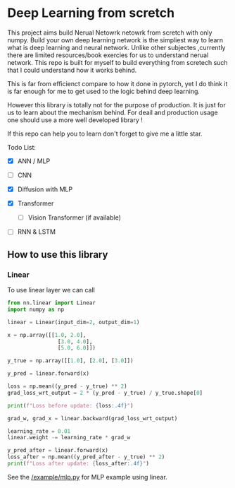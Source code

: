 # Deep Learning from scretch
This project aims build Nerual Netowrk netowrk from scretch with only numpy. 
Build your own deep learning network is the simpliest way to learn what is deep learning and neural network. Unlike other subjectes ,currently there are limited resources/book exercies for us to understand nerual network. This repo is built for myself to build everything from scretech such that I could understand how it works behind. 

This is far from efficienct compare to how it done in pytorch, yet I do think it is far enough for me to get used to the logic behind deep learning.

However this library is totally not for the purpose of production. It is just for us to learn about the mechanism behind. For deail and production usage one should use a more well developed library ! 

If this repo can help you to learn don't forget to give me a little star. 

Todo List:
- [x] ANN / MLP 
- [ ] CNN
- [x] Diffusion with MLP
- [x] Transformer 

    - [ ] Vision Transformer (if available)
- [ ] RNN & LSTM

## How to use this library 

### Linear
To use linear layer we can call
```py
from nn.linear import Linear
import numpy as np

linear = Linear(input_dim=2, output_dim=1)

x = np.array([[1.0, 2.0],
                [3.0, 4.0],
                [5.0, 6.0]])

y_true = np.array([[1.0], [2.0], [3.0]])

y_pred = linear.forward(x)

loss = np.mean((y_pred - y_true) ** 2)
grad_loss_wrt_output = 2 * (y_pred - y_true) / y_true.shape[0]

print(f"Loss before update: {loss:.4f}")

grad_w, grad_x = linear.backward(grad_loss_wrt_output)

learning_rate = 0.01
linear.weight -= learning_rate * grad_w

y_pred_after = linear.forward(x)
loss_after = np.mean((y_pred_after - y_true) ** 2)
print(f"Loss after update: {loss_after:.4f}")

```

See the [/example/mlp.py](mlp.py) for MLP example using linear. 
